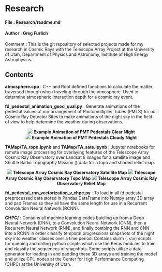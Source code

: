 # Research

#### File : Research/readme.md
#### Author : Greg Furlich

Comment : This is the git repository of selected projects made for my research in Cosmic Rays with the Telescope Array Project at the University of Utah, Department of Physics and Astronomy, Institute of High Energy Astrophysics.

## Contents ##

**atmosphere.cpp** : C++ and Root defined functions to calculate the matter traversed through when traveling through the atmosphere. Used to determine atmospheric interaction depth for a cosmic ray event.

**fd_pedestal_animation_good_qual.py** : Generate animations of the pedestal values of our arrangement of Photomultiplier Tubes (PMTS) for our Cosmic Ray Detector Sites to make animations of the night sky in the field of view to help determine the weather during observations.

<p align="center">
    <img src="https://github.com/gfurlich/Research/blob/master/GIFs/clear.gif">
    <b>Example Animation of PMT Pedestals Clear Night</b>
    <br>
    <img src="https://github.com/gfurlich/Research/blob/master/GIFs/cloudy.gif">
    <b>Example Animation of PMT Pedestals Cloudy Night</b>
</p>

**TAMap/TA_topo.ipynb** and **TAMap/TA_sate.ipynb** : Jupyter notebooks for remote image processing for overlaying features of the Telescope Array Cosmic Ray Observatory over Landsat 8 images for a satellite image and  Shuttle Radio Topography Mission () data for a topo and shaded relief map.

<p align="center">
    <img src="https://github.com/gfurlich/Research/blob/master/TAMap/ta_map.png">
    <b>Telescope Array Cosmic Ray Observatory Satellite Map</b>
    <img src="https://github.com/gfurlich/Research/blob/master/TAMap/ta_topo.png">
    <b>Telescope Array Cosmic Ray Observatory Topo Map</b>
    <img src="https://github.com/gfurlich/Research/blob/master/TAMap/ta_relief.png">
    <b>Telescope Array Cosmic Ray Observatory Relief Map</b>
</p>

**fd_pedestal_rnn_vectorization_v_chpc.py** : To load in all fd pedestal preprocessed data stored in Pandas DataFrame into Numpy array 3D array and pad Frames so they all have the same length for use in a Recurrent Convolution Neural Network (RCNN).

**CHPC/** : Contains all machine learning codes buidling up from a Deep Neural Network (DNN), to a Convolution Neural Network (CNN), then a Recurrent Neural Network (RNN), and finally combing the RNN and CNN into a RCNN in order classify temporal progressions snapshots of the night sky into weather classes over a time period. Contains slurm (`.slm`) scripts for queuing and calling python scripts which use the Keras modules to train and classify the sequences of snapshots. Some scripts utilize a data generator for loading in and padding these 3D arrays and training the model and utilize CPU nodes at the Center for High Performance Computing (CHPC) at the University of Utah.

